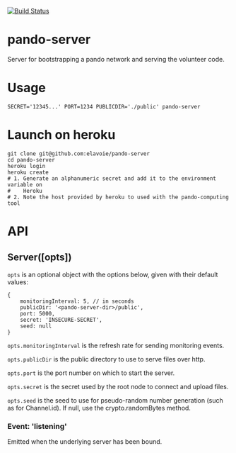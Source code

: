 [![Build Status](https://travis-ci.org/elavoie/pando-server.svg?branch=master)](https://travis-ci.org/elavoie/pando-server)

# pando-server
Server for bootstrapping a pando network and serving the volunteer code.

# Usage

    SECRET='12345...' PORT=1234 PUBLICDIR='./public' pando-server

# Launch on heroku

    git clone git@github.com:elavoie/pando-server
    cd pando-server
    heroku login
    heroku create
    # 1. Generate an alphanumeric secret and add it to the environment variable on
    #    Heroku
    # 2. Note the host provided by heroku to used with the pando-computing tool

# API

## Server([opts])

`opts` is an optional object with the options below, given with their default values:

    {
        monitoringInterval: 5, // in seconds
        publicDir: '<pando-server-dir>/public',
        port: 5000,
        secret: 'INSECURE-SECRET',
        seed: null
    }

`opts.monitoringInterval` is the refresh rate for sending monitoring events.

`opts.publicDir` is the public directory to use to serve files over http.

`opts.port` is the port number on which to start the server.

`opts.secret` is the secret used by the root node to connect and upload files.

`opts.seed` is the seed to use for pseudo-random number generation (such as for Channel.id). If null, use the crypto.randomBytes method.

### Event: 'listening'

Emitted when the underlying server has been bound.
